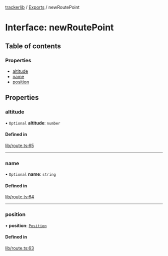[trackerlib](../README.md) / [Exports](../modules.md) / newRoutePoint

# Interface: newRoutePoint

## Table of contents

### Properties

- [altitude](newRoutePoint.md#altitude)
- [name](newRoutePoint.md#name)
- [position](newRoutePoint.md#position)

## Properties

### altitude

• `Optional` **altitude**: `number`

#### Defined in

[lib/route.ts:65](https://github.com/florisporro/trackerlib/blob/0d9d0a6/src/lib/route.ts#L65)

___

### name

• `Optional` **name**: `string`

#### Defined in

[lib/route.ts:64](https://github.com/florisporro/trackerlib/blob/0d9d0a6/src/lib/route.ts#L64)

___

### position

• **position**: [`Position`](../classes/Position.md)

#### Defined in

[lib/route.ts:63](https://github.com/florisporro/trackerlib/blob/0d9d0a6/src/lib/route.ts#L63)
